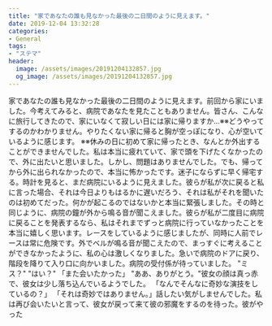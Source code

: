 ```yaml
---
title: "家であなたの誰も見なかった最後の二日間のように見えます。"
date: 2019-12-04 13:32:28
categories:
- General
tags:
- "ステマ"
header:
  image: /assets/images/20191204132857.jpg
  og_image: /assets/images/20191204132857.jpg
---
```


家であなたの誰も見なかった最後の二日間のように見えます。前回から家にいました。今考えてみると、病院であなたを見たこともありません。皆さん、こんなに旅行してきたので、家にいなくて寂しい日には家に帰りますか…※※どうやってするのかわかりません。やりたくない家に帰ると胸が空っぽになり、心が空いているように感じます。 ※※休みの日に初めて家に帰ったとき、なんとか外出することができませんでした。私は本当に疲れていて、家で頭を下げたくなかったので、外に出たいと思いました。しかし、問題はありませんでした。でも、帰ってから外に出られなかったので、本当に怖かったです。迷子にならずに早く帰宅する。時計を見ると、まだ病院にいるように見えました。彼らが私が次に戻ると私に言った場合、それは今日よりもはるかに遅いだろう、それは私がそれを聞いたのは初めてだった。何かが起こるのではないかと本当に緊張しました。その時と同じように、病院の鐘が外から鳴る音が聞こえました。彼らが私が二度目に病院に戻ることを発表するなら、私はそれまでずっと病院に行っていなかったことを本当に嬉しく思います。レースをしているように感じましたが、同時に人前でレースは常に危険です。外でベルが鳴る音が聞こえたので、まっすぐに考えることができなかったように、私の心は激しくなりました。急いで病院のドアに戻り、階段を降りて入り口に向かいました。病院の受付係が待っていました。 &quot;ミス？&quot; &quot;はい？&quot; 「また会いたかった」 &quot;ああ、ありがとう。&quot;彼女の顔は真っ赤で、彼女は少し落ち込んでいるようでした。 「なんでそんなに奇妙な演技をしているの？」 「それは奇妙ではありません。」話したい気がしませんでした。私は再び会いたいと言って、彼女が戻って来て彼の邪魔をするのを待った。彼がやった
